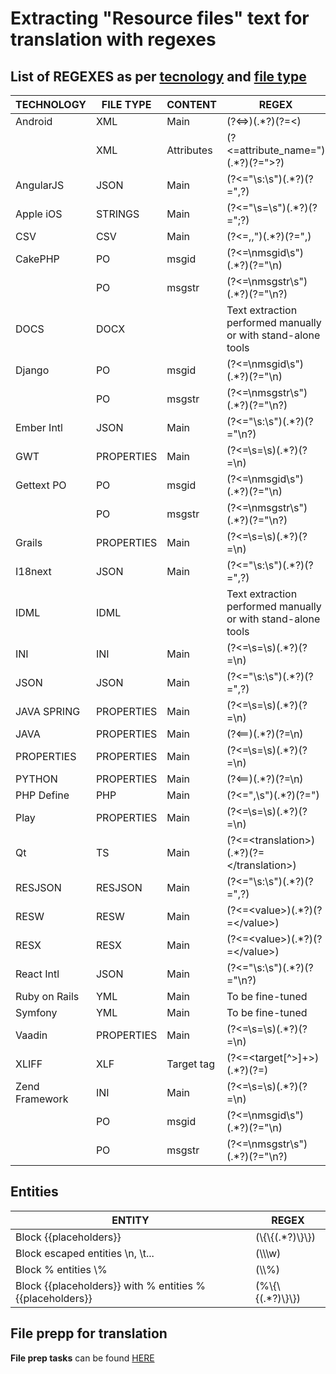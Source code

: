 # Extracting "Resource files" text for translation with regexes

## List of REGEXES as per <ins>tecnology</ins> and <ins>file type</ins> 

| TECHNOLOGY 	| FILE TYPE		| CONTENT 								| REGEX 														| 
| ----------	|-----------	|--------								|---------														|
| Android   	|	XML			|	Main								| (?<=>)(.*?)(?=<)												|
|				|	XML			|	Attributes							| (?<=attribute_name=")(.*?)(?=">?)								|
| AngularJS		|	JSON		|	Main								| (?<="\s:\s")(.*?)(?=",?)										|
| Apple iOS 	|	STRINGS		|	Main								| (?<="\s=\s")(.*?)(?=";?)										|
| CSV			|	CSV			|	Main								| (?<=,,")(.*?)(?=",)											|
| CakePHP   	|	PO			|	msgid								| (?<=\nmsgid\s")(.*?)(?="\n)									|
|    			|	PO			|	msgstr								| (?<=\nmsgstr\s")(.*?)(?="\n?)									|
| DOCS   		|	DOCX		|										| Text extraction performed manually or with stand-alone tools	|
| Django		|	PO			|	msgid								| (?<=\nmsgid\s")(.*?)(?="\n)									|
| 				|	PO			|	msgstr								| (?<=\nmsgstr\s")(.*?)(?="\n?)									|
| Ember Intl	|	JSON		|	Main								| (?<="\s:\s")(.*?)(?="\n?)										|
| GWT			|	PROPERTIES	|	Main								| (?<=\s=\s)(.*?)(?=\n) 										|
| Gettext PO	|	PO			|	msgid								| (?<=\nmsgid\s")(.*?)(?="\n)									|
|    			|	PO			|	msgstr								| (?<=\nmsgstr\s")(.*?)(?="\n?)									|
| Grails		|	PROPERTIES	|	Main								| (?<=\s=\s)(.*?)(?=\n) 										|
| I18next		|	JSON		|	Main								| (?<="\s:\s")(.*?)(?=",?)										|
| IDML			|	IDML		|										| Text extraction performed manually or with stand-alone tools	|
| INI			|	INI			|	Main								| (?<=\s=\s)(.*?)(?=\n) 										|
| JSON			|	JSON		|	Main								| (?<="\s:\s")(.*?)(?=",?)										|
| JAVA SPRING	|	PROPERTIES	|	Main								| (?<=\s=\s)(.*?)(?=\n) 										|
| JAVA			|	PROPERTIES	|	Main								| (?<==)(.*?)(?=\n) 											|
| PROPERTIES	|	PROPERTIES	|	Main								| (?<=\s=\s)(.*?)(?=\n) 										|
| PYTHON		|	PROPERTIES	|	Main								| (?<==)(.*?)(?=\n) 											|
| PHP Define	|	PHP			|	Main								| (?<=",\s")(.*?)(?=")	 										|
| Play			|	PROPERTIES	|	Main								| (?<=\s=\s)(.*?)(?=\n) 										|
| Qt			|	TS			|	Main								| (?<=\<translation\>)(.*?)(?=\</translation\>)					|
| RESJSON		|	RESJSON		|	Main								| (?<="\s:\s")(.*?)(?=",?)										|
| RESW			|	RESW		|	Main								| (?<=\<value\>)(.*?)(?=\</value\>)								|
| RESX			|	RESX		|	Main								| (?<=\<value\>)(.*?)(?=\</value\>)								|
| React Intl	|	JSON		|	Main								| (?<="\s:\s")(.*?)(?="\n?)										|
| Ruby on Rails	|	YML			|	Main								| To be fine-tuned												|
| Symfony		|	YML			|	Main								| To be fine-tuned												|
| Vaadin		|	PROPERTIES	|	Main								| (?<=\s=\s)(.*?)(?=\n) 										|
| XLIFF			|	XLF			|	Target tag							| (?<=<target[^>]+>)(.*?)(?=</target>)							|
| Zend Framework|	INI			|	Main								| (?<=\s=\s)(.*?)(?=\n) 										|
| 				|	PO			|	msgid								| (?<=\nmsgid\s")(.*?)(?="\n)									|
| 				|	PO			|	msgstr								| (?<=\nmsgstr\s")(.*?)(?="\n?)									|

## Entities

| ENTITY		 												| REGEX					| 
| ----------													|--------				|
|	Block {{placeholders}}										| (\\{\\{(.*?)\\}\\})	|
|	Block escaped entities \n, \t...							| (\\\\\w)				|
|	Block % entities \\%										| (\\\\\%)				|
|	Block {{placeholders}} with % entities %{{placeholders}}	| (\%\\{\\{(.*?)\\}\\})	|

## File prepp for translation

**File prep tasks** can be found [HERE](/assets/file_prepp/README.md)
